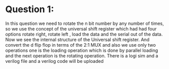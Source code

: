 # Question 1: 
In this question we need to rotate the n bit number by any number of times, so we use the concept of the universal shift register which had had four options rotate right, rotate left , load the data and the serial out of the data. Now we see the internal structure of the Universal shift register. And convert the d flip flop in terms of the 2:1 MUX and also we use only two operations one is the loading operation which is done by parallel loading and the next operation is the rotating operation. There is a logi sim and a verilog file and a verilog code will be uploaded
